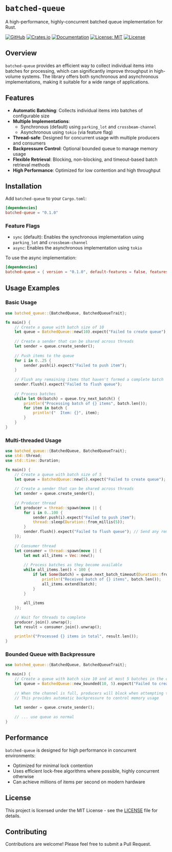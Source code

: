 # `batched-queue`

A high-performance, highly-concurrent batched queue implementation for Rust.

[![GitHub](https://img.shields.io/badge/github-batched--queue-8da0cb?logo=github)](https://github.com/SeedyROM/batched-queue)
[![Crates.io](https://img.shields.io/crates/v/batched-queue.svg)](https://crates.io/crates/batched-queue)
[![Documentation](https://docs.rs/batched-queue/badge.svg)](https://docs.rs/batched-queue)
[![License: MIT](https://img.shields.io/badge/license-MIT-yellow.svg)](https://opensource.org/licenses/MIT)
[![License](https://img.shields.io/badge/license-Apache_2.0-blue.svg)](https://opensource.org/licenses/Apache-2.0)

## Overview

`batched-queue` provides an efficient way to collect individual items into batches for processing, which can significantly improve throughput in high-volume systems. The library offers both synchronous and asynchronous implementations, making it suitable for a wide range of applications.

## Features

- **Automatic Batching**: Collects individual items into batches of configurable size
- **Multiple Implementations**:
  - Synchronous (default) using `parking_lot` and `crossbeam-channel`
  - Asynchronous using `tokio` (via feature flag)
- **Thread-safe**: Designed for concurrent usage with multiple producers and consumers
- **Backpressure Control**: Optional bounded queue to manage memory usage
- **Flexible Retrieval**: Blocking, non-blocking, and timeout-based batch retrieval methods
- **High Performance**: Optimized for low contention and high throughput

## Installation

Add `batched-queue` to your `Cargo.toml`:

```toml
[dependencies]
batched-queue = "0.1.0"
```

### Feature Flags

- `sync` (default): Enables the synchronous implementation using `parking_lot` and `crossbeam-channel`
- `async`: Enables the asynchronous implementation using `tokio`

To use the async implementation:

```toml
[dependencies]
batched-queue = { version = "0.1.0", default-features = false, features = ["async"] }
```

## Usage Examples

### Basic Usage

```rust
use batched_queue::{BatchedQueue, BatchedQueueTrait};

fn main() {
    // Create a queue with batch size of 10
    let queue = BatchedQueue::new(10).expect("Failed to create queue");
    
    // Create a sender that can be shared across threads
    let sender = queue.create_sender();
    
    // Push items to the queue
    for i in 0..25 {
        sender.push(i).expect("Failed to push item");
    }
    
    // Flush any remaining items that haven't formed a complete batch
    sender.flush().expect("Failed to flush queue");
    
    // Process batches
    while let Ok(batch) = queue.try_next_batch() {
        println!("Processing batch of {} items", batch.len());
        for item in batch {
            println!("  Item: {}", item);
        }
    }
}
```

### Multi-threaded Usage

```rust
use batched_queue::{BatchedQueue, BatchedQueueTrait};
use std::thread;
use std::time::Duration;

fn main() {
    // Create a queue with batch size of 5
    let queue = BatchedQueue::new(5).expect("Failed to create queue");
    
    // Create a sender that can be shared across threads
    let sender = queue.create_sender();
    
    // Producer thread
    let producer = thread::spawn(move || {
        for i in 0..100 {
            sender.push(i).expect("Failed to push item");
            thread::sleep(Duration::from_millis(5));
        }
        sender.flush().expect("Failed to flush queue"); // Send any remaining items
    });
    
    // Consumer thread
    let consumer = thread::spawn(move || {
        let mut all_items = Vec::new();
        
        // Process batches as they become available
        while all_items.len() < 100 {
            if let Some(batch) = queue.next_batch_timeout(Duration::from_millis(100)) {
                println!("Received batch of {} items", batch.len());
                all_items.extend(batch);
            }
        }
        
        all_items
    });
    
    // Wait for threads to complete
    producer.join().unwrap();
    let result = consumer.join().unwrap();
    
    println!("Processed {} items in total", result.len());
}
```

### Bounded Queue with Backpressure

```rust
use batched_queue::{BatchedQueue, BatchedQueueTrait};

fn main() {
    // Create a queue with batch size 10 and at most 5 batches in the channel
    let queue = BatchedQueue::new_bounded(10, 5).expect("Failed to create bounded queue");
    
    // When the channel is full, producers will block when attempting to send a full batch
    // This provides automatic backpressure to control memory usage
    
    let sender = queue.create_sender();
    
    // ... use queue as normal
}
```

## Performance

`batched-queue` is designed for high performance in concurrent environments:

- Optimized for minimal lock contention
- Uses efficient lock-free algorithms where possible, highly concurrent otherwise
- Can achieve millions of items per second on modern hardware

## License

This project is licensed under the MIT License - see the [LICENSE](LICENSE) file for details.

## Contributing

Contributions are welcome! Please feel free to submit a Pull Request.